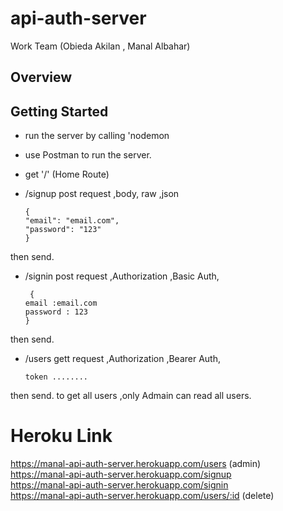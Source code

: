 # api-auth-server
Work Team (Obieda Akilan , Manal Albahar)

## Overview

## Getting Started

- run the server by calling 'nodemon
- use Postman to run the server.
- get '/' (Home Route)
- /signup post request ,body, raw ,json 

      {
      "email": "email.com",
      "password": "123"  
      }  
then send.

- /signin post request ,Authorization ,Basic Auth, 

       {
      email :email.com
      password : 123  
      }  
then send.

- /users gett request ,Authorization ,Bearer Auth, 

      token ........
then send.
to get all users ,only Admain can read all users.
# Heroku Link  
https://manal-api-auth-server.herokuapp.com/users   (admin)  
https://manal-api-auth-server.herokuapp.com/signup  
https://manal-api-auth-server.herokuapp.com/signin  
https://manal-api-auth-server.herokuapp.com/users/:id  (delete)



 
